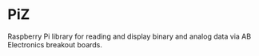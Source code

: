 # PiZ
Raspberry Pi library for reading and display binary and analog data via AB Electronics breakout boards.
